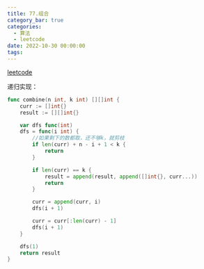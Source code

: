```yaml
---
title: 77.组合
category_bar: true
categories:
  - 算法
  - leetcode
date: 2022-10-30 00:00:00
tags:
---
```


[leetcode](https://leetcode-cn.com/problems/combinations/)

递归实现：
<!-- more -->
```Go
func combine(n int, k int) [][]int {
    curr := []int{}
    result := [][]int{}

    var dfs func(int)
    dfs = func(i int) {
        //如果剩下的数都取，还不够k，就剪枝
        if len(curr) + n - i + 1 < k {
            return
        }

        if len(curr) == k {
            result = append(result, append([]int{}, curr...))
            return
        }

        curr = append(curr, i)
        dfs(i + 1)

        curr = curr[:len(curr) - 1]
        dfs(i + 1)
    }

    dfs(1)
    return result
}
```

